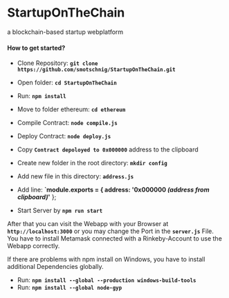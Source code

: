 # StartupOnTheChain
a blockchain-based startup webplatform

#### How to get started?

* Clone Repository: __`git clone https://github.com/smotschnig/StartupOnTheChain.git`__
* Open folder: __`cd StartupOnTheChain`__
* Run: __`npm install`__

* Move to folder ethereum: __`cd ethereum`__
* Compile Contract: __`node compile.js`__
* Deploy Contract: __`node deploy.js`__
* Copy __`Contract depoloyed to 0x000000`__ address to the clipboard

* Create new folder in the root directory: __`mkdir config`__
* Add new file in this directory: __`address.js`__
* Add line: __`module.exports = { address: '0x000000 *(address from clipboard)*'__
  };
  
* Start Server by __`npm run start`__

After that you can visit the Webapp with your Browser at __`http://localhost:3000`__ or you may change the Port in the __`server.js`__ File.
You have to install Metamask connected with a Rinkeby-Account to use the Webapp correctly. 

If there are problems with npm install on Windows, you have to install additional Dependencies globally.
* Run: __`npm install --global --production windows-build-tools`__
* Run: __`npm install --global node-gyp`__
